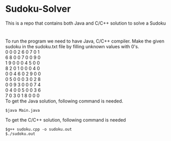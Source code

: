 # Sudoku-Solver
This is a repo that contains both Java and C/C++ solution to solve a Sudoku
#
To run the program we need to have Java, C/C++ compiler.
Make the given sudoku in the sudoku.txt file by filling unknown values with 0's.\
0 0 0 2 6 0 7 0 1\
6 8 0 0 7 0 0 9 0\
1 9 0 0 0 4 5 0 0\
8 2 0 1 0 0 0 4 0\
0 0 4 6 0 2 9 0 0\
0 5 0 0 0 3 0 2 8\
0 0 9 3 0 0 0 7 4\
0 4 0 0 5 0 0 3 6\
7 0 3 0 1 8 0 0 0\
To get the Java solution, following command is needed.
```
$java Main.java
```
To get the C/C++ solution, following command is needed
```
$g++ sudoku.cpp -o sudoku.out
$./sudoku.out
```

